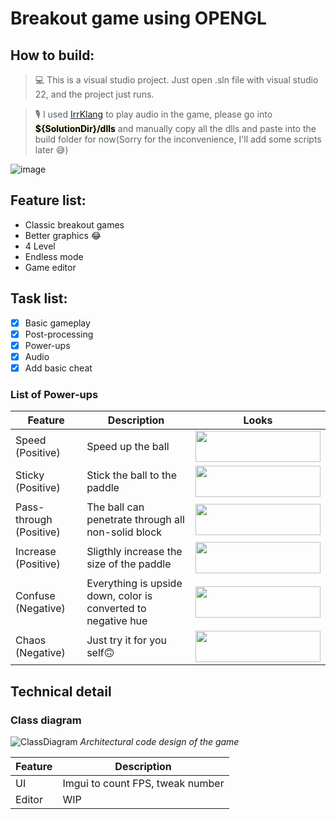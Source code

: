 # Breakout game using OPENGL

## How to build:

> 💻 This is a visual studio project. Just open .sln file with visual studio 22, and the project just runs.

> 🎙 I used [IrrKlang](https://www.ambiera.com/irrklang/) to play audio in the game, please go into <mark style="background-color:rgb(252, 248, 227);">**${SolutionDir}/dlls**</mark> and manually copy all the dlls and paste into the build folder for now(Sorry for the inconvenience, I'll add some scripts later 😅)

![image](https://github.com/quangcrazymen/Breakout-Game-OpenGL/assets/80439365/f59c5be7-d42c-4d8b-ab2a-4b0836220162)

## Feature list:

- Classic breakout games
- Better graphics :joy:
- 4 Level
- Endless mode
- Game editor

## Task list:

- [x] Basic gameplay
- [x] Post-processing
- [x] Power-ups
- [x] Audio
- [x] Add basic cheat

### List of Power-ups

| Feature | Description                  | Looks |
| ------- | ---------------------------- | ----|
| Speed (Positive)   | Speed up the ball            |<img width="200" height="50" src="https://github.com/quangcrazymen/Breakout-Game-OpenGL/assets/80439365/6d87aab6-9340-4955-8ef7-8c185b0af22f">|
| Sticky (Positive)   | Stick the ball to the paddle |<img width="200" height="50" src="https://github.com/quangcrazymen/Breakout-Game-OpenGL/assets/80439365/ad8b47c4-d3ed-4fe4-ab60-89938986b34e">|
| Pass-through (Positive)  | The ball can penetrate through all non-solid block | <img width="200" height="50" src="https://github.com/quangcrazymen/Breakout-Game-OpenGL/assets/80439365/f86bdd42-8e89-4ab7-8474-4a28acea5932">|
| Increase (Positive)  | Sligthly increase the size of the paddle | <img width="200" height="50" src="https://github.com/quangcrazymen/Breakout-Game-OpenGL/assets/80439365/e3b7bc6f-6263-42c0-9c0f-06dfd4a1b1fc">|
| Confuse (Negative)  | Everything is upside down, color is converted to negative hue | <img width="200" height="50" src="https://github.com/quangcrazymen/Breakout-Game-OpenGL/assets/80439365/40fb27ce-c5bf-4e0c-a219-03c8963d4470">|
| Chaos (Negative)  | Just try it for you self🙃 | <img width="200" height="50" src="https://github.com/quangcrazymen/Breakout-Game-OpenGL/assets/80439365/9a65cb07-7f60-4bb4-a55b-fa5b4d95eae0">|

## Technical detail
### Class diagram
![ClassDiagram](https://github.com/quangcrazymen/Breakout-Game-OpenGL/assets/80439365/7a110221-3e86-45d6-b2c1-6911e170f61e)
*Architectural code design of the game*

| Feature | Description                      |
| ------- | -------------------------------- |
| UI      | Imgui to count FPS, tweak number |
| Editor  | WIP                              |

